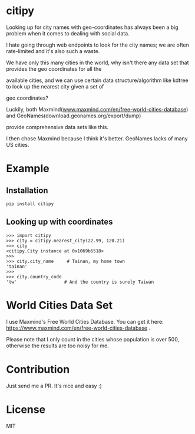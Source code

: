 # citipy

Looking up for city names with geo-coordinates has always been a big problem when it comes to dealing with social data.

I hate going through web endpoints to look for the city names; we are often rate-limited and it's also such a waste.

We have only this many cities in the world, why isn't there any data set that provides the geo coordinates for all the
 
available cities, and we can use certain data structure/algorithm like kdtree to look up the nearest city given a set of

geo coordinates?

Luckily, both Maxmind(www.maxmind.com/en/free-world-cities-database) and GeoNames(download.geonames.org/export/dump)
 
provide comprehensive data sets like this.
 
I then chose Maxmind because I think it's better. GeoNames lacks of many US cities. 

# Example

## Installation

```
pip install citipy
```

## Looking up with coordinates

```
>>> import citipy
>>> city = citipy.nearest_city(22.99, 120.21)
>>> city
<citipy.City instance at 0x1069b6518>
>>>
>>> city.city_name     # Tainan, my home town
'tainan'
>>>
>>> city.country_code
'tw'                  # And the country is surely Taiwan
```

# World Cities Data Set

I use Maxmind's Free World Cities Database. You can get it here: https://www.maxmind.com/en/free-world-cities-database .

Please note that I only count in the cities whose population is over 500, otherwise the results are too noisy for me.

# Contribution

Just send me a PR. It's nice and easy :)

# License

MIT
